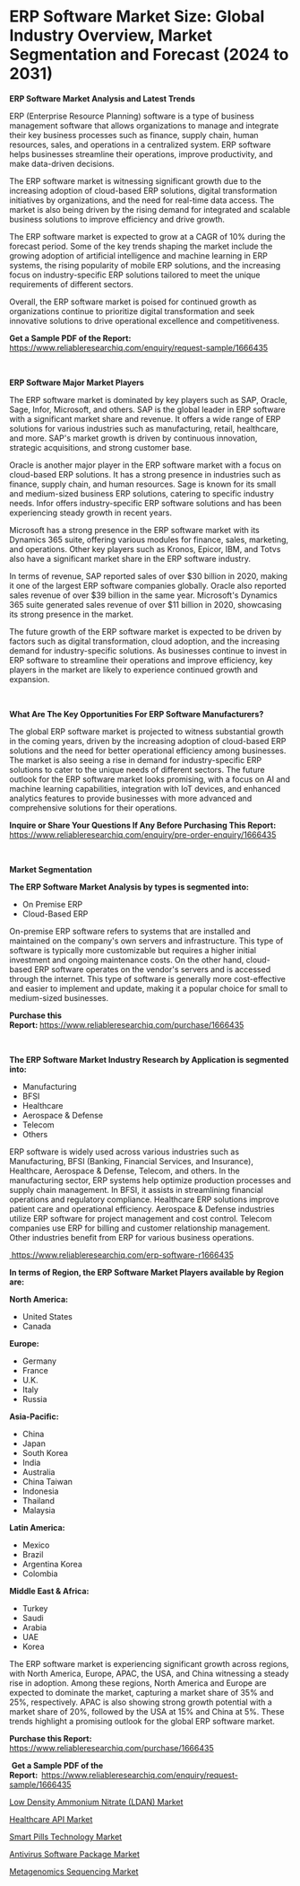 <p><h1>ERP Software Market Size: Global Industry Overview, Market Segmentation and Forecast (2024 to 2031)</h1></p><p><strong>ERP Software Market Analysis and Latest Trends</strong></p>
<p><p>ERP (Enterprise Resource Planning) software is a type of business management software that allows organizations to manage and integrate their key business processes such as finance, supply chain, human resources, sales, and operations in a centralized system. ERP software helps businesses streamline their operations, improve productivity, and make data-driven decisions.</p><p>The ERP software market is witnessing significant growth due to the increasing adoption of cloud-based ERP solutions, digital transformation initiatives by organizations, and the need for real-time data access. The market is also being driven by the rising demand for integrated and scalable business solutions to improve efficiency and drive growth.</p><p>The ERP software market is expected to grow at a CAGR of 10% during the forecast period. Some of the key trends shaping the market include the growing adoption of artificial intelligence and machine learning in ERP systems, the rising popularity of mobile ERP solutions, and the increasing focus on industry-specific ERP solutions tailored to meet the unique requirements of different sectors.</p><p>Overall, the ERP software market is poised for continued growth as organizations continue to prioritize digital transformation and seek innovative solutions to drive operational excellence and competitiveness.</p></p>
<p><strong>Get a Sample PDF of the Report:&nbsp;</strong> <a href="https://www.reliableresearchiq.com/enquiry/request-sample/1666435">https://www.reliableresearchiq.com/enquiry/request-sample/1666435</a></p>
<p>&nbsp;</p>
<p><strong>ERP Software Major Market Players</strong></p>
<p><p>The ERP software market is dominated by key players such as SAP, Oracle, Sage, Infor, Microsoft, and others. SAP is the global leader in ERP software with a significant market share and revenue. It offers a wide range of ERP solutions for various industries such as manufacturing, retail, healthcare, and more. SAP's market growth is driven by continuous innovation, strategic acquisitions, and strong customer base.</p><p>Oracle is another major player in the ERP software market with a focus on cloud-based ERP solutions. It has a strong presence in industries such as finance, supply chain, and human resources. Sage is known for its small and medium-sized business ERP solutions, catering to specific industry needs. Infor offers industry-specific ERP software solutions and has been experiencing steady growth in recent years.</p><p>Microsoft has a strong presence in the ERP software market with its Dynamics 365 suite, offering various modules for finance, sales, marketing, and operations. Other key players such as Kronos, Epicor, IBM, and Totvs also have a significant market share in the ERP software industry.</p><p>In terms of revenue, SAP reported sales of over $30 billion in 2020, making it one of the largest ERP software companies globally. Oracle also reported sales revenue of over $39 billion in the same year. Microsoft's Dynamics 365 suite generated sales revenue of over $11 billion in 2020, showcasing its strong presence in the market.</p><p>The future growth of the ERP software market is expected to be driven by factors such as digital transformation, cloud adoption, and the increasing demand for industry-specific solutions. As businesses continue to invest in ERP software to streamline their operations and improve efficiency, key players in the market are likely to experience continued growth and expansion.</p></p>
<p>&nbsp;</p>
<p><strong>What Are The Key Opportunities For ERP Software Manufacturers?</strong></p>
<p><p>The global ERP software market is projected to witness substantial growth in the coming years, driven by the increasing adoption of cloud-based ERP solutions and the need for better operational efficiency among businesses. The market is also seeing a rise in demand for industry-specific ERP solutions to cater to the unique needs of different sectors. The future outlook for the ERP software market looks promising, with a focus on AI and machine learning capabilities, integration with IoT devices, and enhanced analytics features to provide businesses with more advanced and comprehensive solutions for their operations.</p></p>
<p><strong>Inquire or Share Your Questions If Any Before Purchasing This Report:</strong> <a href="https://www.reliableresearchiq.com/enquiry/pre-order-enquiry/1666435">https://www.reliableresearchiq.com/enquiry/pre-order-enquiry/1666435</a></p>
<p>&nbsp;</p>
<p><strong>Market Segmentation</strong></p>
<p><strong>The ERP Software Market Analysis by types is segmented into:</strong></p>
<p><ul><li>On Premise ERP</li><li>Cloud-Based ERP</li></ul></p>
<p><p>On-premise ERP software refers to systems that are installed and maintained on the company's own servers and infrastructure. This type of software is typically more customizable but requires a higher initial investment and ongoing maintenance costs. On the other hand, cloud-based ERP software operates on the vendor's servers and is accessed through the internet. This type of software is generally more cost-effective and easier to implement and update, making it a popular choice for small to medium-sized businesses.</p></p>
<p><strong>Purchase this Report:&nbsp;</strong><a href="https://www.reliableresearchiq.com/purchase/1666435">https://www.reliableresearchiq.com/purchase/1666435</a></p>
<p>&nbsp;</p>
<p><strong>The ERP Software Market Industry Research by Application is segmented into:</strong></p>
<p><ul><li>Manufacturing</li><li>BFSI</li><li>Healthcare</li><li>Aerospace & Defense</li><li>Telecom</li><li>Others</li></ul></p>
<p><p>ERP software is widely used across various industries such as Manufacturing, BFSI (Banking, Financial Services, and Insurance), Healthcare, Aerospace & Defense, Telecom, and others. In the manufacturing sector, ERP systems help optimize production processes and supply chain management. In BFSI, it assists in streamlining financial operations and regulatory compliance. Healthcare ERP solutions improve patient care and operational efficiency. Aerospace & Defense industries utilize ERP software for project management and cost control. Telecom companies use ERP for billing and customer relationship management. Other industries benefit from ERP for various business operations.</p></p>
<p><a href="https://www.reliableresearchiq.com/erp-software-r1666435">&nbsp;https://www.reliableresearchiq.com/erp-software-r1666435</a></p>
<p><strong>In terms of Region, the ERP Software Market Players available by Region are:</strong></p>
<p>
    <p> <strong> North America: </strong>
        <ul>
            <li>United States</li>
            <li>Canada</li>
        </ul>
        </p> 
    <p> <strong> Europe: </strong>
        <ul>
            <li>Germany</li>
            <li>France</li>
            <li>U.K.</li>
            <li>Italy</li>
            <li>Russia</li>
        </ul>
        </p> 
    <p> <strong> Asia-Pacific: </strong>
        <ul>
            <li>China</li>
            <li>Japan</li>
            <li>South Korea</li>
            <li>India</li>
            <li>Australia</li>
            <li>China Taiwan</li>
            <li>Indonesia</li>
            <li>Thailand</li>
            <li>Malaysia</li>
        </ul>
        </p> 
    <p> <strong> Latin America: </strong>
        <ul>
            <li>Mexico</li>
            <li>Brazil</li>
            <li>Argentina Korea</li>
            <li>Colombia</li>
        </ul>
        </p> 
    <p> <strong> Middle East & Africa: </strong>
        <ul>
            <li>Turkey</li>
            <li>Saudi</li>
            <li>Arabia</li>
            <li>UAE</li>
            <li>Korea</li>
        </ul>
    </p>
    </p>
<p><p>The ERP software market is experiencing significant growth across regions, with North America, Europe, APAC, the USA, and China witnessing a steady rise in adoption. Among these regions, North America and Europe are expected to dominate the market, capturing a market share of 35% and 25%, respectively. APAC is also showing strong growth potential with a market share of 20%, followed by the USA at 15% and China at 5%. These trends highlight a promising outlook for the global ERP software market.</p></p>
<p><strong>Purchase this Report: </strong><a href="https://www.reliableresearchiq.com/purchase/1666435">https://www.reliableresearchiq.com/purchase/1666435</a></p>
<p>&nbsp;<strong>Get a Sample PDF of the Report:&nbsp;&nbsp;</strong><a href="https://www.reliableresearchiq.com/enquiry/request-sample/1666435">https://www.reliableresearchiq.com/enquiry/request-sample/1666435</a></p>
<p><strong></strong></p>
<p><p><a href="https://www.linkedin.com/pulse/exploring-low-density-ammonium-nitrate-ldan-market-qmumf?trackingId=5mzLj%2FkISvyUGUmD2ndOBg%3D%3D">Low Density Ammonium Nitrate (LDAN) Market</a></p><p><a href="https://github.com/trameciabutler45/Market-Research-Report-List-1/blob/main/healthcare-api-market.md">Healthcare API Market</a></p><p><a href="https://github.com/JordyBecker/Market-Research-Report-List-1/blob/main/smart-pills-technology-market.md">Smart Pills Technology Market</a></p><p><a href="https://github.com/JosephMorgnlvXXff/Market-Research-Report-List-1/blob/main/antivirus-software-package-market.md">Antivirus Software Package Market</a></p><p><a href="https://github.com/sydneyHley85/Market-Research-Report-List-1/blob/main/metagenomics-sequencing-market.md">Metagenomics Sequencing Market</a></p></p>